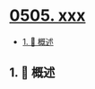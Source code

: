 # [0505. xxx](https://github.com/Tdahuyou/TNotes.leetcode/tree/main/notes/0505.%20xxx)

<!-- region:toc -->

- [1. 📝 概述](#1--概述)

<!-- endregion:toc -->

## 1. 📝 概述
